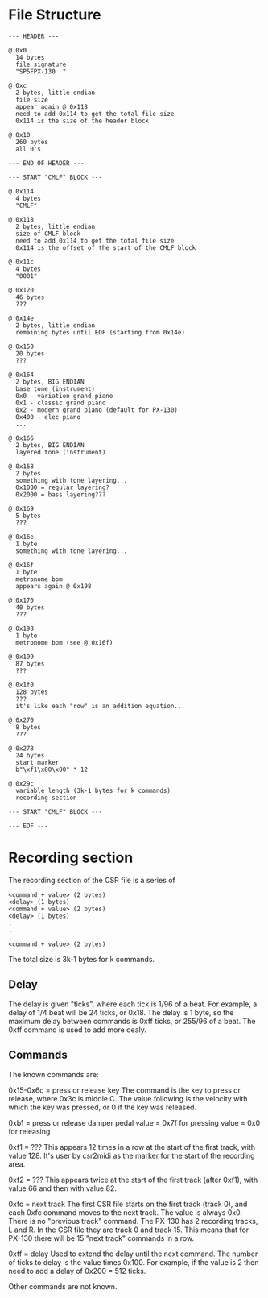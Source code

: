 # File Structure

    --- HEADER ---

    @ 0x0
      14 bytes
      file signature
      "SP5FPX-130  "

    @ 0xc
      2 bytes, little endian
      file size
      appear again @ 0x118
      need to add 0x114 to get the total file size
      0x114 is the size of the header block

    @ 0x10
      260 bytes
      all 0's

    --- END OF HEADER ---

    --- START "CMLF" BLOCK ---

    @ 0x114
      4 bytes
      "CMLF"

    @ 0x118
      2 bytes, little endian
      size of CMLF block
      need to add 0x114 to get the total file size
      0x114 is the offset of the start of the CMLF block

    @ 0x11c
      4 bytes
      "0001"

    @ 0x120
      46 bytes
      ???

    @ 0x14e
      2 bytes, little endian
      remaining bytes until EOF (starting from 0x14e)

    @ 0x150
      20 bytes
      ???
      
    @ 0x164
      2 bytes, BIG ENDIAN
      base tone (instrument)
      0x0 - variation grand piano
      0x1 - classic grand piano
      0x2 - modern grand piano (default for PX-130)
      0x400 - elec piano
      ...

    @ 0x166
      2 bytes, BIG ENDIAN
      layered tone (instrument)

    @ 0x168
      2 bytes
      something with tone layering...
      0x1000 = regular layering?
      0x2000 = bass layering???

    @ 0x169
      5 bytes
      ???

    @ 0x16e
      1 byte
      something with tone layering...

    @ 0x16f
      1 byte
      metronome bpm
      appears again @ 0x198

    @ 0x170
      40 bytes
      ???

    @ 0x198
      1 byte
      metronome bpm (see @ 0x16f)

    @ 0x199
      87 bytes
      ???

    @ 0x1f0
      128 bytes
      ???
      it's like each "row" is an addition equation...

    @ 0x270
      8 bytes
      ???

    @ 0x278
      24 bytes
      start marker
      b"\xf1\x80\x00" * 12

    @ 0x29c
      variable length (3k-1 bytes for k commands)
      recording section

    --- START "CMLF" BLOCK ---

    --- EOF ---


# Recording section

The recording section of the CSR file is a series of

    <command + value> (2 bytes)
    <delay> (1 bytes)
    <command + value> (2 bytes)
    <delay> (1 bytes)
    .
    .
    .
    <command + value> (2 bytes)

The total size is 3k-1 bytes for k commands.

## Delay

The delay is given "ticks", where each tick is 1/96 of a beat.
For example, a delay of 1/4 beat will be 24 ticks, or 0x18.
The delay is 1 byte, so the maximum delay between commands is 0xff ticks, or 255/96 of a beat.
The 0xff command is used to add more dealy.

## Commands

The known commands are:

0x15-0x6c = press or release key
  The command is the key to press or release, where 0x3c is middle C.
  The value following is the velocity with which the key was pressed, or 0 if the key was released.

0xb1 = press or release damper pedal
  value = 0x7f for pressing
  value = 0x0 for releasing

0xf1 = ???
  This appears 12 times in a row at the start of the first track, with value 128.
  It's user by csr2midi as the marker for the start of the recording area.

0xf2 = ???
  This appears twice at the start of the first track (after 0xf1), with value 66 and then with value 82.

0xfc = next track
  The first CSR file starts on the first track (track 0), and each 0xfc command moves to the next track.
  The value is always 0x0.
  There is no "previous track" command.
  The PX-130 has 2 recording tracks, L and R. In the CSR file they are track 0 and track 15.
  This means that for PX-130 there will be 15 "next track" commands in a row.

0xff = delay
  Used to extend the delay until the next command.
  The number of ticks to delay is the value times 0x100.
  For example, if the value is 2 then need to add a delay of 0x200 = 512 ticks.

Other commands are not known.
